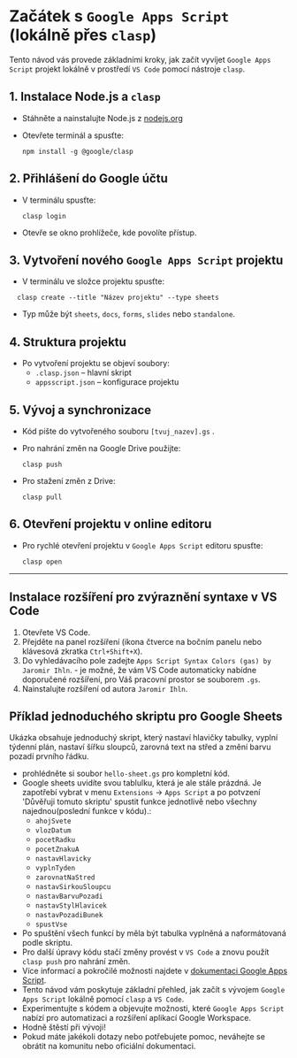 # Začátek s `Google Apps Script` (lokálně přes `clasp`)

Tento návod vás provede základními kroky, jak začít vyvíjet `Google Apps Script` projekt lokálně v prostředí `VS Code` pomocí nástroje `clasp`.

## 1. Instalace Node.js a `clasp`

- Stáhněte a nainstalujte Node.js z [nodejs.org](https://nodejs.org/)
- Otevřete terminál a spusťte:

  ```cli
  npm install -g @google/clasp
  ```

## 2. Přihlášení do Google účtu

- V terminálu spusťte:

  ```cli
  clasp login
  ```

- Otevře se okno prohlížeče, kde povolíte přístup.

## 3. Vytvoření nového `Google Apps Script` projektu

- V terminálu ve složce projektu spusťte:

```cli
  clasp create --title "Název projektu" --type sheets
  ```

- Typ může být `sheets`, `docs`, `forms`, `slides` nebo `standalone`.

## 4. Struktura projektu

- Po vytvoření projektu se objeví soubory:
  - `.clasp.json` – hlavní skript
  - `appsscript.json` – konfigurace projektu

## 5. Vývoj a synchronizace

- Kód pište do vytvořeného souboru `[tvuj_nazev].gs` .
- Pro nahrání změn na Google Drive použijte:

  ```cli
  clasp push
  ```

- Pro stažení změn z Drive:

  ```cli
  clasp pull
  ```

## 6. Otevření projektu v online editoru

- Pro rychlé otevření projektu v `Google Apps Script` editoru spusťte:

  ```cli
  clasp open
  ```

---

## Instalace rozšíření pro zvýraznění syntaxe v VS Code

1. Otevřete VS Code.
2. Přejděte na panel rozšíření (ikona čtverce na bočním panelu nebo klávesová zkratka `Ctrl+Shift+X`).
3. Do vyhledávacího pole zadejte `Apps Script Syntax Colors (gas) by Jaromir Ihln`. - je možné, že vám VS Code automaticky nabídne doporučené rozšíření, pro Váš pracovní prostor se souborem `.gs`.
4. Nainstalujte rozšíření od autora `Jaromir Ihln`.

## Příklad jednoduchého skriptu pro Google Sheets

Ukázka obsahuje jednoduchý skript, který nastaví hlavičky tabulky, vyplní týdenní plán, nastaví šířku sloupců, zarovná text na střed a změní barvu pozadí prvního řádku.

- prohlédněte si soubor `hello-sheet.gs` pro kompletní kód.
- Google sheets uvidíte svou tablulku, která je ale stále prázdná. Je zapotřebí vybrat v menu `Extensions` -> `Apps Script` a po potvzení 'Důvěřuji tomuto skriptu' spustit funkce jednotlivě nebo všechny najednou(poslední funkce v kódu).:
  - `ahojSvete`
  - `vlozDatum`
  - `pocetRadku`
  - `pocetZnakuA`
  - `nastavHlavicky`
  - `vyplnTyden`
  - `zarovnatNaStred`
  - `nastavSirkouSloupcu`
  - `nastavBarvuPozadi`
  - `nastavStylHlavicek`
  - `nastavPozadiBunek`
  - `spustVse`
- Po spuštění všech funkcí by měla být tabulka vyplněná a naformátovaná podle skriptu.
- Pro další úpravy kódu stačí změny provést v `VS Code` a znovu použít `clasp push` pro nahrání změn.
- Více informací a pokročilé možnosti najdete v [dokumentaci Google Apps Script](https://developers.google.com/apps-script).
- Tento návod vám poskytuje základní přehled, jak začít s vývojem `Google Apps Script` lokálně pomocí `clasp` a `VS Code`.
- Experimentujte s kódem a objevujte možnosti, které `Google Apps Script` nabízí pro automatizaci a rozšíření aplikací Google Workspace.
- Hodně štěstí při vývoji!
- Pokud máte jakékoli dotazy nebo potřebujete pomoc, neváhejte se obrátit na komunitu nebo oficiální dokumentaci.
